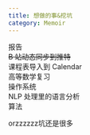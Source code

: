 ```yaml
---
title: 想做的事&挖坑
category: Memoir
---
```


报告  
~~B 站动态同步到推特~~  
课程表导入到 Calendar  
高等数学复习  
操作系统  
NLP 处理里的语言分析  
算法  

orzzzzzz坑还是很多
